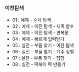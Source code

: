 ### 이진탐색

- 01 : 예제 - 순차 탐색
- 02 : 예제 - 이진 탐색 - 재귀 함수
- 03 : 예제 - 이진 탐색 - 반복문
- 04 : 예제 - 빠르게 입력받기
- 05 : 실전 - 부품 찾기 - 이진 탐색
- 06 : 실전 - 부품 찾기 - 계수 정렬
- 07 : 실전 - 부품 찾기 - 집합
- 08 : 실전 - 떡볶이 떡 만들기
